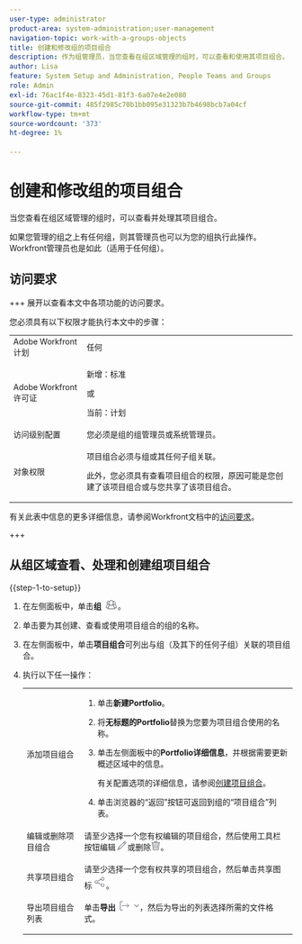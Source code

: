 ```yaml
---
user-type: administrator
product-area: system-administration;user-management
navigation-topic: work-with-a-groups-objects
title: 创建和修改组的项目组合
description: 作为组管理员，当您查看在组区域管理的组时，可以查看和使用其项目组合。
author: Lisa
feature: System Setup and Administration, People Teams and Groups
role: Admin
exl-id: 76ac1f4e-8323-45d1-81f3-6a07e4e2e080
source-git-commit: 485f2985c70b1bb095e31323b7b4698bcb7a04cf
workflow-type: tm+mt
source-wordcount: '373'
ht-degree: 1%

---
```


# 创建和修改组的项目组合

当您查看在组区域管理的组时，可以查看并处理其项目组合。

如果您管理的组之上有任何组，则其管理员也可以为您的组执行此操作。 Workfront管理员也是如此（适用于任何组）。

## 访问要求

+++ 展开以查看本文中各项功能的访问要求。

您必须具有以下权限才能执行本文中的步骤：

<table style="table-layout:auto"> 
 <col> 
 <col> 
 <tbody> 
  <tr> 
   <td role="rowheader">Adobe Workfront计划</td> 
   <td>任何</td> 
  </tr> 
  <tr> 
   <td role="rowheader">Adobe Workfront许可证</td>
   <td><p>新增：标准</p>
       <p>或</p>
       <p>当前：计划</p></td>
  <tr> 
   <td role="rowheader">访问级别配置</td> 
   <td>您必须是组的组管理员或系统管理员。</td>
  </tr>
  <tr> 
   <td role="rowheader">对象权限</td>
   <td> <p>项目组合必须与组或其任何子组关联。</p> <p>此外，您必须具有查看项目组合的权限，原因可能是您创建了该项目组合或与您共享了该项目组合。</p></td> 
  </tr> 
  </tr> 
 </tbody> 
</table>

有关此表中信息的更多详细信息，请参阅Workfront文档中的[访问要求](/help/quicksilver/administration-and-setup/add-users/access-levels-and-object-permissions/access-level-requirements-in-documentation.md)。

+++

## 从组区域查看、处理和创建组项目组合

{{step-1-to-setup}}

1. 在左侧面板中，单击&#x200B;**组** ![组](assets/groups-icon.png)。

1. 单击要为其创建、查看或使用项目组合的组的名称。
1. 在左侧面板中，单击&#x200B;**项目组合**&#x200B;可列出与组（及其下的任何子组）关联的项目组合。
1. 执行以下任一操作：

   <table style="table-layout:auto"> 
    <col> 
    <col> 
    <tbody> 
     <tr> 
      <td role="rowheader">添加项目组合</td> 
      <td> 
       <ol> 
        <li value="1"> <p>单击<strong>新建Portfolio</strong>。</p> </li> 
        <li value="2">将<strong>无标题的Portfolio</strong>替换为您要为项目组合使用的名称。</li>
        <li value="3"><p>单击左侧面板中的<strong>Portfolio详细信息</strong>，并根据需要更新概述区域中的信息。</p>
        <p>有关配置选项的详细信息，请参阅<a href="/help/quicksilver/manage-work/portfolios/create-and-manage-portfolios/create-portfolios.md" class="MCXref xref">创建项目组合</a>。</p></li>
        <li value="4">单击浏览器的“返回”按钮可返回到组的“项目组合”列表。</li> 
       </ol> </td>
     </tr> 
     <tr> 
      <td role="rowheader"> <p>编辑或删除项目组合</p> </td> 
      <td> <p>请至少选择一个您有权编辑的项目组合，然后使用工具栏按钮编辑<img src="assets/edit-icon.png">或删除<img src="assets/delete.png">。</p> </td> 
     </tr> 
     <tr> 
      <td role="rowheader">共享项目组合</td> 
      <td>请至少选择一个您有权共享的项目组合，然后单击共享图标<img src="assets/share-icon.png">。</td> 
     </tr> 
     <tr> 
      <td role="rowheader"> <p>导出项目组合列表</p> </td> 
      <td>单击<strong>导出</strong> <img src="assets/export.png">，然后为导出的列表选择所需的文件格式。</td> 
     </tr> 
    </tbody> 
   </table>
